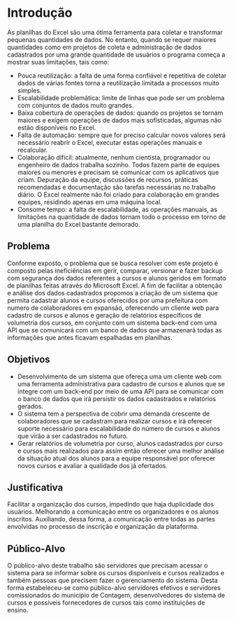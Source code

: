 # Introdução

As planilhas do Excel são uma ótima ferramenta para coletar e transformar pequenas quantidades de dados. No entanto, quando se requer maiores quantidades como em projetos de coleta e administração de dados cadastrados por uma grande quantidade de usuários o programa começa a mostrar suas limitações, tais como:

- Pouca reutilização: a falta de uma forma confiável e repetitiva de coletar dados de várias fontes torna a reutilização limitada a processos muito simples.
- Escalabilidade problemática: limite de linhas que pode ser um problema com conjuntos de dados muito grandes.
- Baixa cobertura de operações de dados: quando os projetos se tornam maiores e exigem operações de dados mais sofisticadas, algumas não estão disponíveis no Excel. 
- Falta de automação: sempre que for preciso calcular novos valores será necessário reabrir o Excel, executar estas operações manuais e recalcular.
- Colaboração difícil: atualmente, nenhum cientista, programador ou engenheiro de dados trabalha sozinho. Todos fazem parte de equipes maiores ou menores e precisam se comunicar com os aplicativos que criam. Depuração da equipe, discussões de recursos, práticas recomendadas e documentação são tarefas necessárias no trabalho diário. O Excel realmente não foi criado para colaboração em grandes equipes, residindo apenas em uma máquina local.
- Consome tempo: a falta de escalabilidade, as operações manuais, as limitações na quantidade de dados tornam todo o processo em torno de uma planilha do Excel bastante demorado.

## Problema

Conforme exposto, o problema que se busca resolver com este projeto é composto pelas ineficiências em gerir, comparar, versionar e fazer backup com segurança dos dados referentes a cursos e alunos geridos em formato de planilhas feitas através do Microsoft Excel. 
A fim de facilitar a obtenção e análise dos dados cadastrados propomos a criação de um sistema que permita cadastrar alunos e cursos oferecidos por uma prefeitura com numero de colaboradores em expansão, oferecendo um cliente web para cadastro de cursos e alunos e geração de relatórios específicos de volumetria dos cursos, em conjunto com um sistema back-end com uma API que se comunicará com um banco de dados que armazenará todas as informações que antes ficavam espalhadas em planilhas.

## Objetivos

- Desenvolvimento de um sistema que ofereça uma um cliente web com uma ferramenta administrativa para cadastro de cursos e alunos que se integre com um back-end por meio de uma API para se comunicar com o banco de dados que irá persistir os dados cadastrados e relatórios gerados.
- O sistema tem a perspectiva de cobrir uma demanda crescente de colaboradores que se cadastram para realizar cursos e irá oferecer suporte necessário para escalabilidade do número de cursos e alunos que virão a ser cadastrados no futuro.
- Gerar relatórios de volumetria por curso, alunos cadastrados por curso e cursos mais realizados para assim então oferecer uma melhor análise da situação atual dos alunos para a equipe responsável por oferecer novos cursos e avaliar a qualidade dos já ofertados.

## Justificativa
  Facilitar a organização dos cursos, impedindo que haja duplicidade dos usuários.  Melhorando a comunicação entre os organizadores e os alunos inscritos. Auxiliando, dessa forma, a comunicação entre todas as partes envolvidas no processo de inscrição e organização da plataforma.


## Público-Alvo

O público-alvo deste trabalho são servidores que precisam acessar o sistema para se informar sobre os cursos disponíveis e cursos realizados e também pessoas que precisem fazer o gerenciamento do sistema. Desta forma estabeleceu-se como público-alvo servidores efetivos e servidores comissionados do município de Contagem, desenvolvedores do sistema de cursos e possíveis fornecedores de cursos tais como instituições de ensino.
